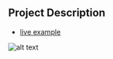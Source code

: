 ## Project Description

* [live example](https://learning-zone.github.io/bootstrap-css-interview-questions/sample_site)

![alt text](https://github.com/learning-zone/Bootstrap-CSS/blob/master/assets/sample_site.png "sample_site")
